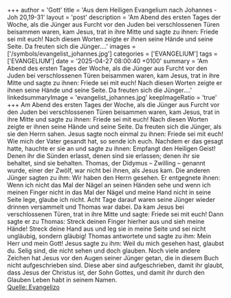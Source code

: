 +++
author = 'Gott'
title = 'Aus dem Heiligen Evangelium nach Johannes - Joh 20,19-31'
layout = 'post'
description = 'Am Abend des ersten Tages der Woche, als die Jünger aus Furcht vor den Juden bei verschlossenen Türen beisammen waren, kam Jesus, trat in ihre Mitte und sagte zu ihnen: Friede sei mit euch! Nach diesen Worten zeigte er ihnen seine Hände und seine Seite. Da freuten sich die Jünger....'
images = ['/symbols/evangelist_johannes.jpg']
categories = ['EVANGELIUM']
tags = ['EVANGELIUM']
date = '2025-04-27 08:00:40 +0100'
summary = 'Am Abend des ersten Tages der Woche, als die Jünger aus Furcht vor den Juden bei verschlossenen Türen beisammen waren, kam Jesus, trat in ihre Mitte und sagte zu ihnen: Friede sei mit euch! Nach diesen Worten zeigte er ihnen seine Hände und seine Seite. Da freuten sich die Jünger....'
linkedsummaryImage = 'evangelist_johannes.jpg'
keepImageRatio = 'true'
+++
Am Abend des ersten Tages der Woche, als die Jünger aus Furcht vor den Juden bei verschlossenen Türen beisammen waren, kam Jesus, trat in ihre Mitte und sagte zu ihnen: Friede sei mit euch!
Nach diesen Worten zeigte er ihnen seine Hände und seine Seite. Da freuten sich die Jünger, als sie den Herrn sahen.<!--more-->
Jesus sagte noch einmal zu ihnen: Friede sei mit euch! Wie mich der Vater gesandt hat, so sende ich euch.
Nachdem er das gesagt hatte, hauchte er sie an und sagte zu ihnen: Empfangt den Heiligen Geist!
Denen ihr die Sünden erlasst, denen sind sie erlassen; denen ihr sie behaltet, sind sie behalten.
Thomas, der Didymus – Zwilling – genannt wurde, einer der Zwölf, war nicht bei ihnen, als Jesus kam.
Die anderen Jünger sagten zu ihm: Wir haben den Herrn gesehen. Er entgegnete ihnen: Wenn ich nicht das Mal der Nägel an seinen Händen sehe und wenn ich meinen Finger nicht in das Mal der Nägel und meine Hand nicht in seine Seite lege, glaube ich nicht.
Acht Tage darauf waren seine Jünger wieder drinnen versammelt und Thomas war dabei. Da kam Jesus bei verschlossenen Türen, trat in ihre Mitte und sagte: Friede sei mit euch!
Dann sagte er zu Thomas: Streck deinen Finger hierher aus und sieh meine Hände! Streck deine Hand aus und leg sie in meine Seite und sei nicht ungläubig, sondern gläubig!
Thomas antwortete und sagte zu ihm: Mein Herr und mein Gott!
Jesus sagte zu ihm: Weil du mich gesehen hast, glaubst du. Selig sind, die nicht sehen und doch glauben.
Noch viele andere Zeichen hat Jesus vor den Augen seiner Jünger getan, die in diesem Buch nicht aufgeschrieben sind.
Diese aber sind aufgeschrieben, damit ihr glaubt, dass Jesus der Christus ist, der Sohn Gottes, und damit ihr durch den Glauben Leben habt in seinem Namen.<br> [Quelle: Evangelizo](https://evangeliumtagfuertag.org/DE/gospel)